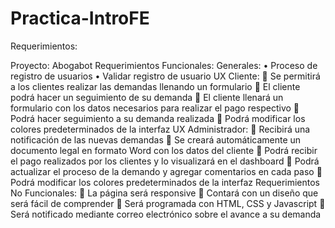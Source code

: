 # Practica-IntroFE
Requerimientos:

Proyecto: Abogabot
Requerimientos Funcionales:
	Generales:
•	Proceso de registro de usuarios 
•	Validar registro de usuario
UX Cliente:
	Se permitirá a los clientes realizar las demandas llenando un formulario
	El cliente podrá hacer un seguimiento de su demanda
	El cliente llenará un formulario con los datos necesarios para realizar el pago respectivo
	Podrá hacer seguimiento a su demanda realizada
	Podrá modificar los colores predeterminados de la interfaz
UX Administrador:
	Recibirá una notificación de las nuevas demandas 
	Se creará automáticamente un documento legal en formato Word con los datos del cliente
	Podrá recibir el pago realizados por los clientes y lo visualizará en el dashboard
	Podrá actualizar el proceso de la demando y agregar comentarios en cada paso
	Podrá modificar los colores predeterminados de la interfaz
Requerimientos No Funcionales:
	La página será responsive
	Contará con un diseño que será fácil de comprender
	Será programada con HTML, CSS y Javascript
	Será notificado mediante correo electrónico sobre el avance a su demanda
